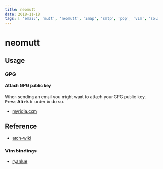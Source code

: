 ```yaml
---
title: neomutt
date: 2018-11-18
tags: [ 'email', 'mutt', 'neomutt', 'imap', 'smtp', 'pop', 'vim', 'solarized' ]
---
```


# neomutt

## Usage

### GPG

#### Attach GPG public key

When sending an email you might want to attach your GPG public key. Press
**Alt+k** in order to do so.

* [myridia.com](https://myridia.com/dev_posts/view/236)

## Reference

* [arch-wiki](https://wiki.archlinux.org/index.php/mutt)

### Vim bindings

* [ryanlue](https://ryanlue.com/posts/2017-05-21-mutt-the-vim-way)
